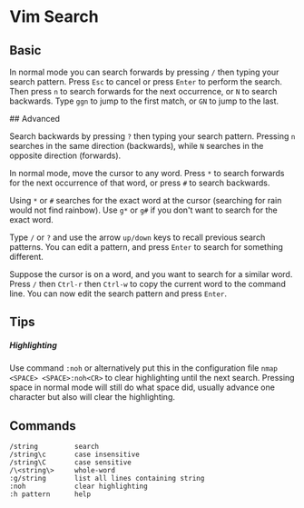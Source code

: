 # Vim Search

## Basic

In normal mode you can search forwards by pressing `/` then typing your search pattern. Press `Esc` to cancel or press `Enter` to perform the search. Then press `n` to search forwards for the next occurrence, or `N` to search backwards. Type `ggn` to jump to the first match, or `GN` to jump to the last.

## Advanced

Search backwards by pressing `?` then typing your search pattern. Pressing `n` searches in the same direction (backwards), while `N` searches in the opposite direction (forwards).

In normal mode, move the cursor to any word. Press `*` to search forwards for the next occurrence of that word, or press `#` to search backwards.

Using `*` or `#` searches for the exact word at the cursor (searching for rain would not find rainbow). Use `g*` or `g#` if you don't want to search for the exact word.

Type `/` or `?` and use the arrow `up/down` keys to recall previous search patterns. You can edit a pattern, and press `Enter` to search for something different.

Suppose the cursor is on a word, and you want to search for a similar word. Press `/` then `Ctrl-r` then `Ctrl-w` to copy the current word to the command line. You can now edit the search pattern and press `Enter`.

## Tips

##### Highlighting

Use command `:noh` or alternatively put this in the configuration file `nmap <SPACE> <SPACE>:noh<CR>` to clear highlighting until the next search. Pressing space in normal mode will still do what space did, usually advance one character but also will clear the highlighting.

## Commands

    /string         search
    /string\c       case insensitive
    /string\C       case sensitive
    /\<string\>     whole-word
    :g/string       list all lines containing string
    :noh            clear highlighting
    :h pattern      help
